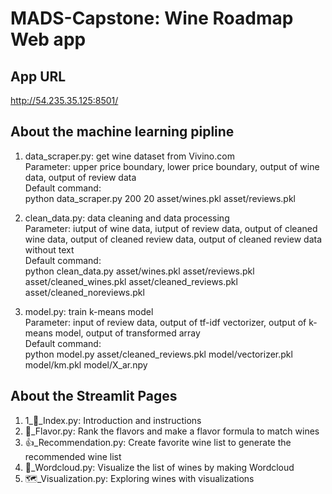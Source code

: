 # MADS-Capstone: Wine Roadmap Web app

## App URL
http://54.235.35.125:8501/

## About the machine learning pipline
1. data_scraper.py: get wine dataset from Vivino.com<br>
Parameter: upper price boundary, lower price boundary, output of wine data, output of review data<br>
Default command:<br>
python data_scraper.py 200 20 asset/wines.pkl asset/reviews.pkl

2. clean_data.py: data cleaning and data processing<br>
Parameter: iutput of wine data, iutput of review data, output of cleaned wine data, output of cleaned review data, output of cleaned review data without text<br>
Default command:<br>
python clean_data.py asset/wines.pkl asset/reviews.pkl asset/cleaned_wines.pkl asset/cleaned_reviews.pkl asset/cleaned_noreviews.pkl

3. model.py: train k-means model<br>
Parameter: input of review data, output of tf-idf vectorizer, output of k-means model, output of transformed array<br>
Default command:<br>
python model.py asset/cleaned_reviews.pkl model/vectorizer.pkl model/km.pkl model/X_ar.npy

## About the Streamlit Pages
1. 1_🍷_Index.py: Introduction and instructions
2. 🍇_Flavor.py: Rank the flavors and make a flavor formula to match wines
3. 👍_Recommendation.py: Create favorite wine list to generate the recommended wine list
4. 💭_Wordcloud.py: Visualize the list of wines by making Wordcloud 
5. 🗺️_Visualization.py: Exploring wines with visualizations 
